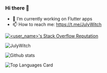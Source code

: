 ### Hi there 👋

- 🔭 I’m currently working on Flutter apps
- 📫 How to reach me: https://t.me/JulyWitch


[![<user_name>'s Stack Overflow Reputation](https://img.shields.io/stackexchange/stackoverflow/r/13547175?color=orange&label=reputation&logo=stackoverflow&style=for-the-badge)](https://stackoverflow.com/users/13547175 "Sajad's Stack Overflow Reputation")

<p align="left"> <img src="https://komarev.com/ghpvc/?username=JulyWitch" alt="JulyWitch" /> </p>

![Github stats](https://github-readme-stats.vercel.app/api?username=JulyWitch&theme=github_dark&show_icons=true&count_private=true)

![Top Languages Card](https://github-readme-stats.vercel.app/api/top-langs/?username=JulyWitch&layout=compact&exclude_repo=fast_bmi,vira_design_pwa)


<!--
**SajadAbdr/SajadAbdr** is a ✨ _special_ ✨ repository because its `README.md` (this file) appears on your GitHub profile.

Here are some ideas to get you started:

- 🌱 I’m currently learning ...
- 👯 I’m looking to collaborate on ...
- 🤔 I’m looking for help with ...
- 💬 Ask me about ...
- 📫 How to reach me: ...
- 😄 Pronouns: ...
- ⚡ Fun fact: ...
-->
